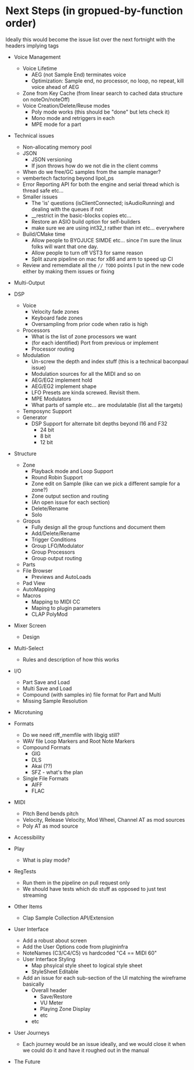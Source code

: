 # Next Steps (in gropued-by-function order) 

Ideally this would become the issue list over the next fortnight with the headers implying tags 

* Voice Management 
  * Voice Lifetime
      * AEG (not Sample End) terminates voice
      * Optimization: Sample end, no processor, no loop, no repeat, kill voice ahead of AEG
  * Zone from Key Cache (from linear search to cached data structure on noteOn/noteOff)
  * Voice Creation/Delete/Reuse modes
    * Poly mode works (this should be "done" but lets check it) 
    * Mono mode and retriggers in each
    * MPE mode for a part
  
* Technical issues
  * Non-allocating memory pool
  * JSON
    * JSON versioning
    * If json throws how do we not die in the client comms
  * When do we free/GC samples from the sample manager?
  * vembertech factoring beyond lipol_ps
  * Error Reporting API for both the engine and serial thread which is thread safe etc...
  * Smaller issues
    * The 'is' questions (isClientConnected; isAudioRunning) and dealing with the queues if not
    * __restrict in the basic-blocks copies etc...
    * Restore an ASIO build option for self-builders
    * make sure we are using int32_t rather than int etc... everywhere
  * Build/CMake time
    * Allow people to BYOJUCE SIMDE etc... since I'm sure the linux folks will want that one day.
    * Allow people to turn off VST3 for same reason
    * Split azure pipeline on mac for x86 and arm to speed up CI
  * Review and rememdiate all the `// TODO` points I put in the new code either by making them issues or fixing

* Multi-Output

* DSP
  * Voice
    * Velocity fade zones
    * Keyboard fade zones
    * Oversampling from prior code when ratio is high
  * Processors
    * What is the list of zone processors we want
    * (for each identified) Port from previous or implement
    * Processor routing
  * Modulation
    * Un-screw the depth and index stuff (this is a technical baconpaul issue)
    * Modulation sources for all the MIDI and so on
    * AEG/EG2 implement hold 
    * AEG/EG2 implement shape
    * LFO Presets are kinda screwed. Revisit them.
    * MPE Modulators
    * What parts of sample etc... are modulatable (list all the targets)
  * Temposync Support
  * Generator
    * DSP Support for alternate bit depths beyond I16 and F32
      * 24 bit
      * 8 bit
      * 12 bit

* Structure
  * Zone
    * Playback mode and Loop Support
    * Round Robin Support
    * Zone edit on Sample (like can we pick a different sample for a zone?)
    * Zone output section and routing
    * (An open issue for each section)
    * Delete/Rename
    * Solo
  * Gropus
    * Fully design all the group functions and document them
    * Add/Delete/Rename
    * Trigger Conditions
    * Group LFO/Modulator
    * Group Processors
    * Group output routing
  * Parts
  * File Browser
    * Previews and AutoLoads
  * Pad View
  * AutoMapping
  * Macros
    * Mapping to MIDI CC
    * Maping to plugin parameters
    * CLAP PolyMod

* Mixer Screen
  * Design

* Multi-Select
  * Rules and description of how this works
  
* I/O
  * Part Save and Load
  * Multi Save and Load
  * Compound (with samples in) file format for Part and Multi
  * Missing Sample Resolution

* Microtuning

* Formats
  * Do we need riff_memfile with libgig still?
  * WAV file Loop Markers and Root Note Markers
  * Compound Formats
      * GIG
      * DLS
      * Akai (??)
      * SFZ - what's the plan
  * Single File Formats
      * AIFF
      * FLAC
  
* MIDI
  * Pitch Bend bends pitch
  * Velocity, Release Velocity, Mod Wheel, Channel AT as mod sources
  * Poly AT as mod source

* Accessibility

* Play
  * What is play mode?

* RegTests
  * Run them in the pipeline on pull request only 
  * We should have tests which do stuff as opposed to just test streaming
  
* Other Items
  * Clap Sample Collection API/Extension

* User Interface
  * Add a robust about screen
  * Add the User Options code from plugininfra
  * NoteNames (C3/C4/C5) vs hardcoded "C4 == MIDI 60"
  * User Interface Styling 
    * Map phsyical style sheet to logical style sheet
    * StyleSheet Editable 
  * Add an issue for each sub-section of the UI matching the wireframe basically  
    * Overall header
      * Save/Restore
      * VU Meter
      * Playing Zone Display
      * etc
    * etc

* User Journeys
  * Each journey would be an issue ideally, and we would close it when we could do it and have it 
    roughed out in the manual
  
* The Future
